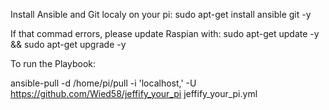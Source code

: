Install Ansible and Git localy on your pi: sudo apt-get install ansible git -y

If that commad errors, please update Raspian with: sudo apt-get update -y && sudo apt-get upgrade -y

To run the Playbook:

ansible-pull -d /home/pi/pull -i 'localhost,' -U https://github.com/Wied58/jeffify_your_pi jeffify_your_pi.yml
